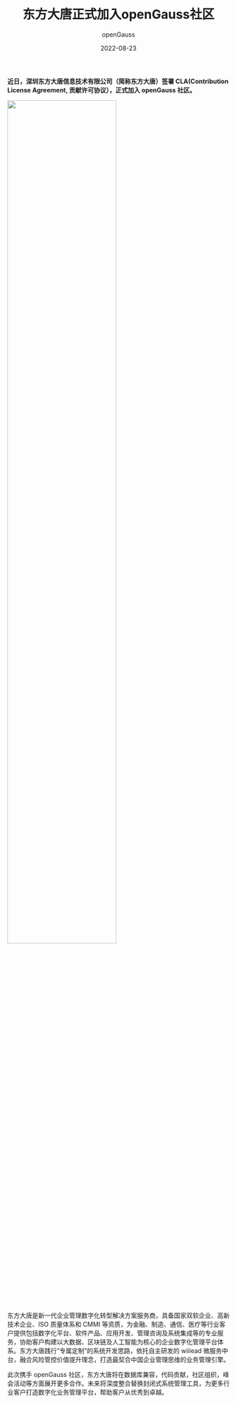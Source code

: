 ﻿---
title: '东方大唐正式加入openGauss社区'
date: '2022-08-23'
tags: ['theme']
banner: '/category/news/2022-08-23/banner.png'
category: 'news'
author: 'openGauss'
summary: '东方大唐正式加入openGauss社区'
---

**近日，深圳东方大唐信息技术有限公司（简称东方大唐）签署 CLA(Contribution License Agreement, 贡献许可协议），正式加入 openGauss 社区。**

<img src="/zh/news/2022-08-23/banner.png" style="width: 70%">

东方大唐是新一代企业管理数字化转型解决方案服务商，具备国家双软企业、高新技术企业、ISO 质量体系和 CMMI 等资质，为金融、制造、通信、医疗等行业客户提供包括数字化平台、软件产品、应用开发、管理咨询及系统集成等的专业服务，协助客户构建以大数据、区块链及人工智能为核心的企业数字化管理平台体系。东方大唐践行“专属定制”的系统开发思路，依托自主研发的 wiilead 微服务中台，融合风险管控价值提升理念，打造最契合中国企业管理思维的业务管理引擎。

此次携手 openGauss 社区，东方大唐将在数据库兼容，代码贡献，社区组织，峰会活动等方面展开更多合作。未来将深度整合替换封闭式系统管理工具，为更多行业客户打造数字化业务管理平台，帮助客户从优秀到卓越。

